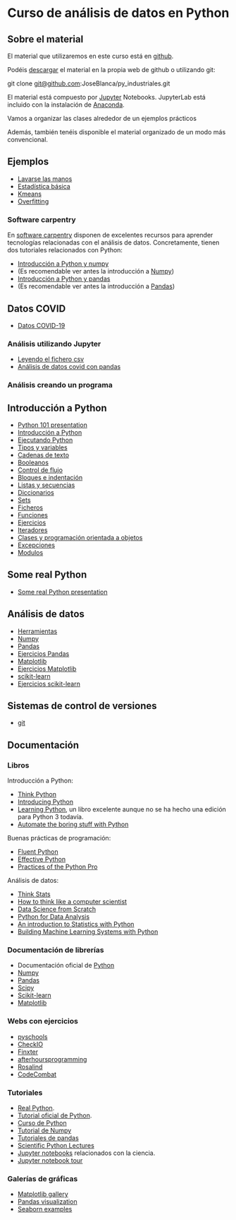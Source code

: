 # Curso de análisis de datos en Python

## Sobre el material

El material que utilizaremos en este curso está en [github](https://github.com/JoseBlanca/py_industriales_2021).

Podéis [descargar](https://github.com/JoseBlanca/py_industriales_2021/archive/refs/heads/main.zip) el material en la propia web de github o utilizando git:

  git clone git@github.com:JoseBlanca/py_industriales.git

El material está compuesto por [Jupyter](https://jupyter.org/) Notebooks.
JupyterLab está incluido con la instalación de [Anaconda](https://www.anaconda.com/products/individual).

Vamos a organizar las clases alrededor de un ejemplos prácticos

Además, también tenéis disponible el material organizado de un modo más convencional.

## Ejemplos

- [Lavarse las manos](ejemplos/lavarse_las_manos.ipynb)
- [Estadística básica](ejemplos/estadistica_basica.ipynb)
- [Kmeans](ejemplos/plot_kmeans_assumptions.ipynb)
- [Overfitting](ejemplos/plot_underfitting_overfitting.ipynb)

### Software carpentry

En [software carpentry](https://software-carpentry.org/) disponen de excelentes recursos para aprender tecnologías relacionadas con el análisis de datos.
Concretamente, tienen dos tutoriales relacionados con Python:

- [Introducción a Python y numpy](https://swcarpentry.github.io/python-novice-inflammation/)
- (Es recomendable ver antes la introducción a [Numpy](analisis/numpy.ipynb))
- [Introducción a Python y pandas](http://swcarpentry.github.io/python-novice-gapminder/)
- (Es recomendable ver antes la introducción a [Pandas](analisis/pandas.ipynb))

## Datos COVID

- [Datos COVID-19](covid/datos_covid.md)

### Análisis utilizando Jupyter

- [Leyendo el fichero csv](covid/con_jupyter/leer_el_fichero_csv.ipynb)
- [Análisis de datos covid con pandas](covid/con_jupyter/analysis_con_pandas.ipynb)

### Análisis creando un programa

## Introducción a Python

- [Python 101 presentation](https://docs.google.com/presentation/d/1di__I-EGiM9LYpK7zZ0VzOGrZXpNQ27xqjrmP0f3Q4c/edit?usp=sharing)
- [Introducción a Python](python/introduccion_a_python.ipynb)
- [Ejecutando Python](python/ejecutando_python.md)
- [Tipos y variables](python/tipos_y_variables.ipynb)
- [Cadenas de texto](python/cadenas_de_texto.ipynb)
- [Booleanos](python/booleanos.ipynb)
- [Control de flujo](python/control_de_flujo.ipynb)
- [Bloques e indentación](python/bloques_e_indentacion.ipynb)
- [Listas y secuencias](python/secuencias.ipynb)
- [Diccionarios](python/diccionarios.ipynb)
- [Sets](python/sets.ipynb)
- [Ficheros](python/ficheros.ipynb)
- [Funciones](python/funciones.ipynb)
- [Ejercicios](python/ejercicios1.ipynb)
- [Iteradores](python/iteradores.ipynb)
- [Clases y programación orientada a objetos](python/clases_y_objetos.ipynb)
- [Excepciones](python/excepciones.ipynb)
- [Modulos](python/modulos.ipynb)
  
## Some real Python

- [Some real Python presentation](https://docs.google.com/presentation/d/1ZehizZjonVDf7HkaYpp_YlriceKP4OpTal_FyaAu6Hk/edit?usp=sharing)

## Análisis de datos

- [Herramientas](analisis/herramientas.ipynb)
- [Numpy](analisis/numpy.ipynb)
- [Pandas](analisis/pandas.ipynb)
- [Ejercicios Pandas](analisis/pandas_ejercicios.ipynb)
- [Matplotlib](analisis/matplotlib.ipynb)
- [Ejercicios Matplotlib](analisis/matplotlib_ejercicios.ipynb)
- [scikit-learn](analisis/scikit_learn.ipynb)
- [Ejercicios scikit-learn](analisis/scikit_learn_ejercicios.ipynb)

## Sistemas de control de versiones

- [git](materiales/git/git.md)

## Documentación

### Libros

Introducción a Python:

- [Think Python](http://greenteapress.com/wp/think-python/)
- [Introducing Python](http://shop.oreilly.com/product/0636920028659.do)
- [Learning Python](http://shop.oreilly.com/product/0636920028154.do), un libro excelente aunque no se ha hecho una edición para Python 3 todavía.
- [Automate the boring stuff with Python](https://automatetheboringstuff.com/)
  
Buenas prácticas de programación:

- [Fluent Python](http://shop.oreilly.com/product/0636920032519.do)
- [Effective Python](https://effectivepython.com/)
- [Practices of the Python Pro](https://www.manning.com/books/practices-of-the-python-pro)
  
Análisis de datos:

- [Think Stats](http://greenteapress.com/wp/think-stats-2e/)
- [How to think like a computer scientist](http://interactivepython.org/runestone/static/thinkcspy/index.html)
- [Data Science from Scratch](http://shop.oreilly.com/product/0636920033400.do)
- [Python for Data Analysis](http://shop.oreilly.com/product/0636920023784.do)
- [An introduction to Statistics with Python](http://www.springer.com/gp/book/9783319283159)
- [Building Machine Learning Systems with Python](https://www.packtpub.com/big-data-and-business-intelligence/building-machine-learning-systems-python)

### Documentación de librerías

- Documentación oficial de [Python](https://docs.python.org/3/)
- [Numpy](https://docs.scipy.org/doc/numpy/)
- [Pandas](https://pandas.pydata.org/pandas-docs/stable/index.html)
- [Scipy](https://docs.scipy.org/doc/scipy/reference/)
- [Scikit-learn](http://scikit-learn.org/stable/documentation.html)
- [Matplotlib](https://matplotlib.org/contents.html)

### Webs con ejercicios

- [pyschools](http://www.pyschools.com/)
- [CheckIO](https://py.checkio.org/)
- [Finxter](https://finxter.com/)
- [afterhoursprogramming](https://www.afterhoursprogramming.com/tests/python/)
- [Rosalind](http://rosalind.info)
- [CodeCombat](https://codecombat.com/play)

### Tutoriales

- [Real Python](https://realpython.com/).
- [Tutorial oficial de Python](https://docs.python.org/3/tutorial/).
- [Curso de Python](https://cscircles.cemc.uwaterloo.ca/)
- [Tutorial de Numpy](https://docs.scipy.org/doc/numpy-dev/user/quickstart.html)
- [Tutoriales de pandas](https://pandas.pydata.org/pandas-docs/stable/tutorials.html)
- [Scientific Python Lectures](https://github.com/jrjohansson/scientific-python-lectures)
- [Jupyter notebooks](https://github.com/jupyter/jupyter/wiki/a-gallery-of-interesting-jupyter-notebooks#scientific-computing-and-data-analysis-with-the-scipy-stack) relacionados con la ciencia.
- [Jupyter notebook tour](http://nbviewer.jupyter.org/github/jvns/pandas-cookbook/blob/v0.1/cookbook/A%20quick%20tour%20of%20IPython%20Notebook.ipynb)

### Galerías de gráficas

- [Matplotlib gallery](https://matplotlib.org/gallery.html)
- [Pandas visualization](https://pandas.pydata.org/pandas-docs/stable/visualization.html)
- [Seaborn examples](https://seaborn.pydata.org/examples/index.html)
